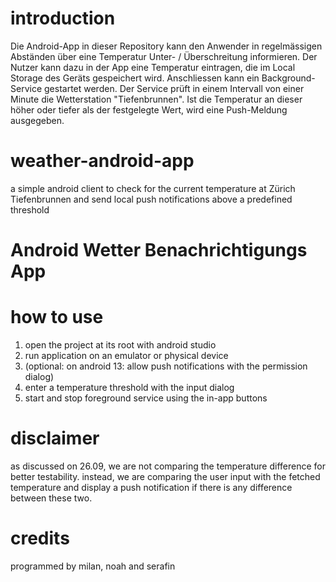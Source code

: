 # introduction
Die Android-App in dieser Repository kann den Anwender in regelmässigen Abständen über eine Temperatur Unter- / Überschreitung informieren.
Der Nutzer kann dazu in der App eine Temperatur eintragen, die im Local Storage des Geräts gespeichert wird. Anschliessen kann ein Background-Service gestartet werden.
Der Service prüft in einem Intervall von einer Minute die Wetterstation "Tiefenbrunnen". Ist die Temperatur an dieser höher oder tiefer als der festgelegte Wert, wird eine Push-Meldung ausgegeben.

# weather-android-app
a simple android client to check for the current temperature at Zürich
Tiefenbrunnen and send local push notifications above a predefined threshold
# Android Wetter Benachrichtigungs App

# how to use
1. open the project at its root with android studio
2. run application on an emulator or physical device
3. (optional: on android 13: allow push notifications with the permission dialog)
4. enter a temperature threshold with the input dialog
5. start and stop foreground service using the in-app buttons

# disclaimer
as discussed on 26.09, we are not comparing the temperature difference for better testability.
instead, we are comparing the user input with the fetched temperature and display a push notification
if there is any difference between these two.

# credits
programmed by milan, noah and serafin